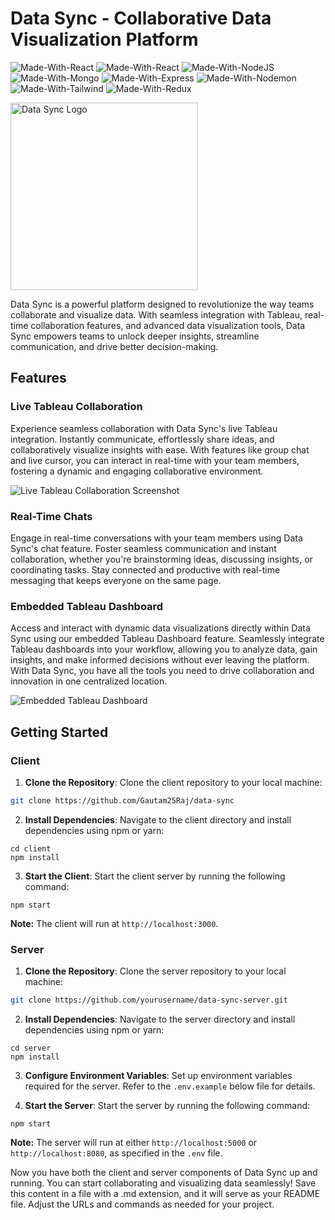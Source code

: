 # Data Sync - Collaborative Data Visualization Platform
![Made-With-React](https://img.shields.io/badge/MADE%20WITH-NEXT-000000.svg?colorA=111&style=for-the-badge&logoWidth=14&logo=nextdotjs)
![Made-With-React](https://img.shields.io/badge/MADE%20WITH-REACT-00caef.svg?colorA=222222&style=for-the-badge&logoWidth=14&logo=react)
![Made-With-NodeJS](https://img.shields.io/badge/MADE%20WITH-NODE-339933.svg?colorA=222222&style=for-the-badge&logoWidth=14&logo=Node.js)
![Made-With-Mongo](https://img.shields.io/badge/MADE%20WITH-MONGO-47A248.svg?colorA=222222&style=for-the-badge&logoWidth=14&logo=MongoDB)
![Made-With-Express](https://img.shields.io/badge/MADE%20WITH-EXPRESS-000000.svg?colorA=222222&style=for-the-badge&logoWidth=14&logo=Express)
![Made-With-Nodemon](https://img.shields.io/badge/MADE%20WITH-NODEMON-76D04B.svg?colorA=222222&style=for-the-badge&logoWidth=14&logo=Nodemon)
![Made-With-Tailwind](https://img.shields.io/badge/MADE%20WITH-TAILWIND-06B6D4.svg?colorA=222222&style=for-the-badge&logoWidth=14&logo=tailwindcss)
![Made-With-Redux](https://img.shields.io/badge/MADE%20WITH-REDUX-764ABC.svg?colorA=222222&style=for-the-badge&logoWidth=14&logo=Redux)

<img src="https://github.com/Gautam25Raj/data-sync/assets/63155224/89757cf4-da1a-46bc-b4ea-34648a917c4b" alt="Data Sync Logo" width="300" height="300">


Data Sync is a powerful platform designed to revolutionize the way teams collaborate and visualize data. With seamless integration with Tableau, real-time collaboration features, and advanced data visualization tools, Data Sync empowers teams to unlock deeper insights, streamline communication, and drive better decision-making.

## Features
### Live Tableau Collaboration
Experience seamless collaboration with Data Sync's live Tableau integration. Instantly communicate, effortlessly share ideas, and collaboratively visualize insights with ease. With features like group chat and live cursor, you can interact in real-time with your team members, fostering a dynamic and engaging collaborative environment.

<img src="https://github.com/Gautam25Raj/data-sync/assets/63155224/fe203418-c111-4bab-bfc0-4bcf66bc2762" alt="Live Tableau Collaboration Screenshot">

### Real-Time Chats
Engage in real-time conversations with your team members using Data Sync's chat feature. Foster seamless communication and instant collaboration, whether you're brainstorming ideas, discussing insights, or coordinating tasks. Stay connected and productive with real-time messaging that keeps everyone on the same page.


### Embedded Tableau Dashboard
Access and interact with dynamic data visualizations directly within Data Sync using our embedded Tableau Dashboard feature. Seamlessly integrate Tableau dashboards into your workflow, allowing you to analyze data, gain insights, and make informed decisions without ever leaving the platform. With Data Sync, you have all the tools you need to drive collaboration and innovation in one centralized location.

<img src="https://github.com/Gautam25Raj/data-sync/assets/63155224/a6505cd7-909b-463a-b406-cc8ab5306945" alt="Embedded Tableau Dashboard">

## Getting Started

### Client

1. **Clone the Repository**: Clone the client repository to your local machine:
```bash
git clone https://github.com/Gautam25Raj/data-sync
```

2. **Install Dependencies**: Navigate to the client directory and install dependencies using npm or yarn:
```
cd client
npm install
```

3. **Start the Client**: Start the client server by running the following command:
```
npm start
```
**Note:** The client will run at `http://localhost:3000`.

### Server

1. **Clone the Repository**: Clone the server repository to your local machine:
```bash
git clone https://github.com/yourusername/data-sync-server.git
```

2. **Install Dependencies**: Navigate to the server directory and install dependencies using npm or yarn:
```
cd server
npm install
```

3. **Configure Environment Variables**: Set up environment variables required for the server. Refer to the `.env.example` below file for details.

4. **Start the Server**: Start the server by running the following command:
```
npm start
```

**Note:** The server will run at either `http://localhost:5000` or `http://localhost:8080`, as specified in the `.env` file.

Now you have both the client and server components of Data Sync up and running. You can start collaborating and visualizing data seamlessly!
Save this content in a file with a .md extension, and it will serve as your README file. Adjust the URLs and commands as needed for your project.
